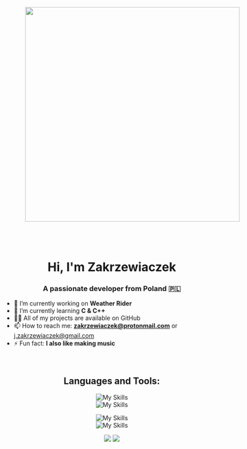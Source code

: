 <p align="center">
  <img src="https://github.com/user-attachments/assets/1445e9b4-2cba-48b9-a33b-63ab63e4a7cc" style="width: 500px; padding: 50px;" />
</p>

<h1 align="center">Hi, I'm Zakrzewiaczek</h1>
<h3 align="center">A passionate developer from Poland 🇵🇱</h3>

- 🔭 I’m currently working on **Weather Rider**
- 🌱 I’m currently learning **C & C++**
- 👨‍💻 All of my projects are available on GitHub
- 📫 How to reach me: **zakrzewiaczek@protonmail.com** or j.zakrzewiaczek@gmail.com
- ⚡ Fun fact: **I also like making music**

<br>
<h2 align="center">Languages and Tools:</h2>
<p align="center">
  <img src="https://skillicons.dev/icons?theme=dark&i=arduino,raspberrypi,c,cpp,cs,dotnet,bash,powershell,regex" alt="My Skills">
  <br>
  <img src="https://skillicons.dev/icons?theme=dark&i=git,github,linux,md,stackoverflow,selenium,unity,visualstudio,vscode" alt="My Skills">
</p>
<p align="center">
  <img src="https://skillicons.dev/icons?theme=dark&i=ableton,discord,bots" alt="My Skills">
  <br>
  <img src="https://skillicons.dev/icons?theme=dark&i=gcp,gmail,instagram" alt="My Skills">
</p>


<p align="center">
  <img src="https://github-readme-streak-stats.herokuapp.com/?user=Zakrzewiaczek&theme=midnight-purple&hide_border=true" />
  <img src="https://github-readme-stats.vercel.app/api/top-langs/?username=Zakrzewiaczek&theme=midnight-purple&show_icons=true&hide_border=true&layout=compact" />
  <!-- <img src="https://github-readme-stats.vercel.app/api?username=Zakrzewiaczek&theme=midnight-purple&show_icons=true&hide_border=true&layout=compact" /> -->
</p>





<!-- [![My Skills](https://skillicons.dev/icons?i=java,kotlin,nodejs,figma&theme=dark)]() -->
